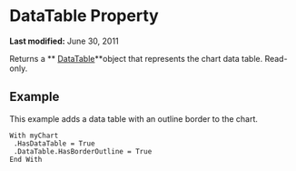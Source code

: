 
# DataTable Property

 **Last modified:** June 30, 2011

Returns a  ** [DataTable](cf9aa637-3b5d-1e18-1956-291a0295dddf.md)**object that represents the chart data table. Read-only.

## Example

This example adds a data table with an outline border to the chart.


```
With myChart 
 .HasDataTable = True 
 .DataTable.HasBorderOutline = True 
End With
```

